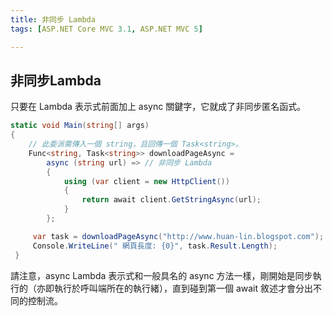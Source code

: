 ```yaml
---
title: 非同步 Lambda
tags: [ASP.NET Core MVC 3.1, ASP.NET MVC 5]

---
```


## 非同步Lambda

只要在 Lambda 表示式前面加上 async 關鍵字，它就成了非同步匿名函式。

```csharp
static void Main(string[] args)
{
    // 此委派需傳入一個 string，且回傳一個 Task<string>。
    Func<string, Task<string>> downloadPageAsync =
        async (string url) => // 非同步 Lambda
        {
            using (var client = new HttpClient())
            {
                return await client.GetStringAsync(url);
            }
        };

     var task = downloadPageAsync("http://www.huan-lin.blogspot.com");
     Console.WriteLine(" 網頁⻑度: {0}", task.Result.Length);
 }
```

請注意，async Lambda 表示式和一般具名的 async 方法一樣，剛開始是同步執行的（亦即執行於呼叫端所在的執行緒），直到碰到第一個 await 敘述才會分出不同的控制流。